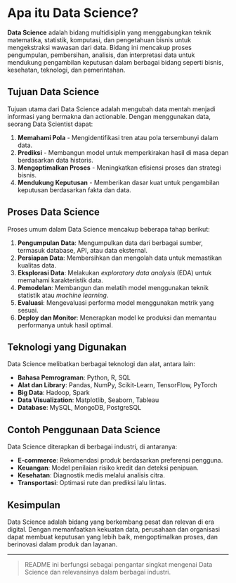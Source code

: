 # Apa itu Data Science?

**Data Science** adalah bidang multidisiplin yang menggabungkan teknik matematika, statistik, komputasi, dan pengetahuan bisnis untuk mengekstraksi wawasan dari data. Bidang ini mencakup proses pengumpulan, pembersihan, analisis, dan interpretasi data untuk mendukung pengambilan keputusan dalam berbagai bidang seperti bisnis, kesehatan, teknologi, dan pemerintahan.

## Tujuan Data Science

Tujuan utama dari Data Science adalah mengubah data mentah menjadi informasi yang bermakna dan actionable. Dengan menggunakan data, seorang Data Scientist dapat:

1. **Memahami Pola** - Mengidentifikasi tren atau pola tersembunyi dalam data.
2. **Prediksi** - Membangun model untuk memperkirakan hasil di masa depan berdasarkan data historis.
3. **Mengoptimalkan Proses** - Meningkatkan efisiensi proses dan strategi bisnis.
4. **Mendukung Keputusan** - Memberikan dasar kuat untuk pengambilan keputusan berdasarkan fakta dan data.

## Proses Data Science

Proses umum dalam Data Science mencakup beberapa tahap berikut:

1. **Pengumpulan Data**: Mengumpulkan data dari berbagai sumber, termasuk database, API, atau data eksternal.
2. **Persiapan Data**: Membersihkan dan mengolah data untuk memastikan kualitas data.
3. **Eksplorasi Data**: Melakukan *exploratory data analysis* (EDA) untuk memahami karakteristik data.
4. **Pemodelan**: Membangun dan melatih model menggunakan teknik statistik atau *machine learning*.
5. **Evaluasi**: Mengevaluasi performa model menggunakan metrik yang sesuai.
6. **Deploy dan Monitor**: Menerapkan model ke produksi dan memantau performanya untuk hasil optimal.

## Teknologi yang Digunakan

Data Science melibatkan berbagai teknologi dan alat, antara lain:

- **Bahasa Pemrograman**: Python, R, SQL
- **Alat dan Library**: Pandas, NumPy, Scikit-Learn, TensorFlow, PyTorch
- **Big Data**: Hadoop, Spark
- **Data Visualization**: Matplotlib, Seaborn, Tableau
- **Database**: MySQL, MongoDB, PostgreSQL

## Contoh Penggunaan Data Science

Data Science diterapkan di berbagai industri, di antaranya:

- **E-commerce**: Rekomendasi produk berdasarkan preferensi pengguna.
- **Keuangan**: Model penilaian risiko kredit dan deteksi penipuan.
- **Kesehatan**: Diagnostik medis melalui analisis citra.
- **Transportasi**: Optimasi rute dan prediksi lalu lintas.

## Kesimpulan

Data Science adalah bidang yang berkembang pesat dan relevan di era digital. Dengan memanfaatkan kekuatan data, perusahaan dan organisasi dapat membuat keputusan yang lebih baik, mengoptimalkan proses, dan berinovasi dalam produk dan layanan.

---

> README ini berfungsi sebagai pengantar singkat mengenai Data Science dan relevansinya dalam berbagai industri.
